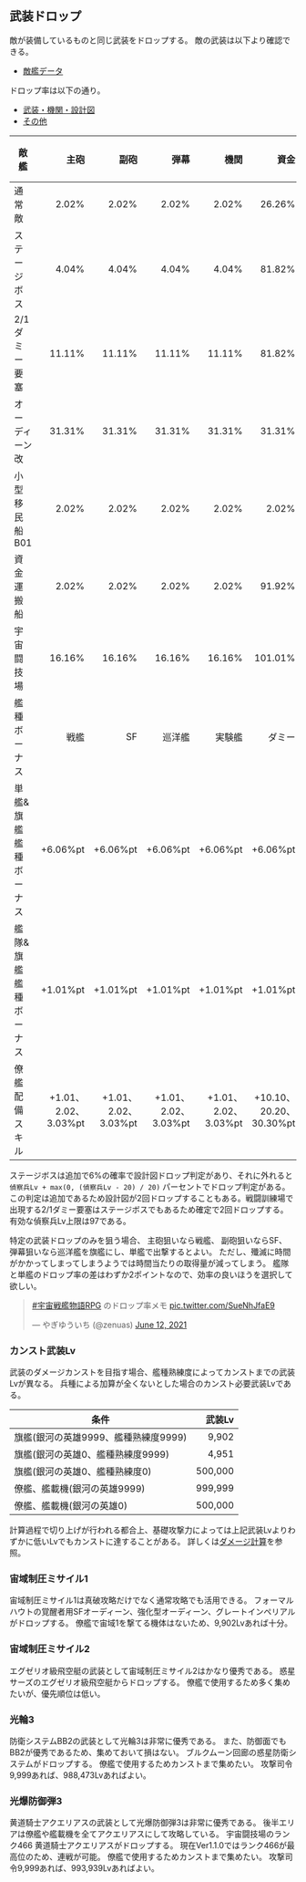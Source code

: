 ## 武装ドロップ

敵が装備しているものと同じ武装をドロップする。
敵の武装は以下より確認できる。

* [敵艦データ](https://docs.google.com/spreadsheets/d/1VJwT5TLADusvgFh__hNiPMehEG7NptADB-4GO-5hSI4/edit?usp=sharing)

ドロップ率は以下の通り。

<ul class="commands">
	<li class="buttons"><a href="javascript:weapon_toggle()" class="box">武装・機関・設計図</a></li>
	<li class="buttons"><a href="javascript:other_toggle()"  class="box">その他</a></li>
</ul>

| 敵艦                  |                 主砲 |                 副砲 |                 弾幕 |                 機関 |                    資金 |              救出ポッド |  設計図 |     装甲回復ドローン |           装甲シール | エネルギーパック |                 弾薬 |
|-----------------------|---------------------:|---------------------:|---------------------:|---------------------:|------------------------:|------------------------:|--------:|---------------------:|---------------------:|-----------------:|---------------------:|
| 通常敵                |                2.02% |                2.02% |                2.02% |                2.02% |                  26.26% |                  26.26% |   2.02% |                3.03% |                2.02% |            5.05% |                5.05% |
| ステージボス          |                4.04% |                4.04% |                4.04% |                4.04% |                  81.82% |                  81.82% |   4.04% |               11.11% |                4.04% |           21.21% |               21.21% |
| 2/1ダミー要塞         |               11.11% |               11.11% |               11.11% |               11.11% |                  81.82% |                  81.82% | 101.01% |               11.11% |                4.04% |           21.21% |               21.21% |
| オーディーン改        |               31.31% |               31.31% |               31.31% |               31.31% |                  31.31% |                  31.31% |  31.31% |               31.31% |               31.31% |           31.31% |               31.31% |
| 小型移民船B01         |                2.02% |                2.02% |                2.02% |                2.02% |                   2.02% |                  91.92% |   2.02% |                4.04% |                2.02% |            4.04% |                4.04% |
| 資金運搬船            |                2.02% |                2.02% |                2.02% |                2.02% |                  91.92% |                   4.04% |   2.02% |                4.04% |                2.02% |            4.04% |                4.04% |
| 宇宙闘技場            |               16.16% |               16.16% |               16.16% |               16.16% |                 101.01% |                 101.01% |  16.16% |                2.02% |                2.02% |            2.02% |                2.02% |
| 艦種ボーナス          |                 戦艦 |                   SF |               巡洋艦 |               実験艦 |                  ダミー |                  移民船 |         |               病院船 |               小型艇 |                  |               輸送船 |
| 単艦&旗艦艦種ボーナス |             +6.06%pt |             +6.06%pt |             +6.06%pt |             +6.06%pt |                +6.06%pt |                +6.06%pt |         |             +6.06%pt |             +6.06%pt |                  |             +6.06%pt |
| 艦隊&旗艦艦種ボーナス |             +1.01%pt |             +1.01%pt |             +1.01%pt |             +1.01%pt |                +1.01%pt |                +1.01%pt |         |             +1.01%pt |             +1.01%pt |                  |             +1.01%pt |
| 僚艦配備スキル        | +1.01、2.02、3.03%pt | +1.01、2.02、3.03%pt | +1.01、2.02、3.03%pt | +1.01、2.02、3.03%pt | +10.10、20.20、30.30%pt | +10.10、20.20、30.30%pt |         | +1.01、2.02、3.03%pt | +1.01、2.02、3.03%pt |                  | +1.01、2.02、3.03%pt |

ステージボスは追加で6%の確率で設計図ドロップ判定があり、それに外れると `偵察兵Lv + max(0, (偵察兵Lv - 20) / 20)` パーセントでドロップ判定がある。
この判定は追加であるため設計図が2回ドロップすることもある。戦闘訓練場で出現する2/1ダミー要塞はステージボスでもあるため確定で2回ドロップする。
有効な偵察兵Lv上限は97である。

特定の武装ドロップのみを狙う場合、
主砲狙いなら戦艦、
副砲狙いならSF、
弾幕狙いなら巡洋艦を旗艦にし、単艦で出撃するとよい。
ただし、殲滅に時間がかかってしまってしまうようでは時間当たりの取得量が減ってしまう。
艦隊と単艦のドロップ率の差はわずか2ポイントなので、効率の良いほうを選択して欲しい。

<blockquote class="twitter-tweet"><p lang="ja" dir="ltr"><a href="https://twitter.com/hashtag/%E5%AE%87%E5%AE%99%E6%88%A6%E8%89%A6%E7%89%A9%E8%AA%9ERPG?src=hash&amp;ref_src=twsrc%5Etfw">#宇宙戦艦物語RPG</a> のドロップ率メモ <a href="https://t.co/SueNhJfaE9">pic.twitter.com/SueNhJfaE9</a></p>&mdash; やぎゆういち (@zenuas) <a href="https://twitter.com/zenuas/status/1403690220298465281?ref_src=twsrc%5Etfw">June 12, 2021</a></blockquote> <script async src="https://platform.twitter.com/widgets.js" charset="utf-8"></script>


### カンスト武装Lv
武装のダメージカンストを目指す場合、艦種熟練度によってカンストまでの武装Lvが異なる。
兵種による加算が全くないとした場合のカンスト必要武装Lvである。

| 条件                                 |  武装Lv |
|--------------------------------------|--------:|
| 旗艦(銀河の英雄9999、艦種熟練度9999) |   9,902 |
| 旗艦(銀河の英雄0、艦種熟練度9999)    |   4,951 |
| 旗艦(銀河の英雄0、艦種熟練度0)       | 500,000 |
| 僚艦、艦載機(銀河の英雄9999)         | 999,999 |
| 僚艦、艦載機(銀河の英雄0)            | 500,000 |

計算過程で切り上げが行われる都合上、基礎攻撃力によっては上記武装Lvよりわずかに低いLvでもカンストに達することがある。
詳しくは[ダメージ計算](ダメージ計算.md)を参照。

### 宙域制圧ミサイル1
宙域制圧ミサイル1は真破攻略だけでなく通常攻略でも活用できる。
フォーマルハウトの覚醒者用SFオーディーン、強化型オーディーン、グレートインペリアルがドロップする。
僚艦で宙域1を撃てる機体はないため、9,902Lvあれば十分。

### 宙域制圧ミサイル2
エグゼリオ級飛空艇の武装として宙域制圧ミサイル2はかなり優秀である。
惑星サーズのエグゼリオ級飛空艇からドロップする。
僚艦で使用するため多く集めたいが、優先順位は低い。

### 光輪3
防衛システムBB2の武装として光輪3は非常に優秀である。
また、防御面でもBB2が優秀であるため、集めておいて損はない。
ブルクムーン回廊の惑星防衛システムがドロップする。
僚艦で使用するためカンストまで集めたい。
攻撃司令9,999あれば、988,473Lvあればよい。

### 光爆防御弾3
黄道騎士アクエリアスの武装として光爆防御弾3は非常に優秀である。
後半エリアは僚艦や艦載機を全てアクエリアスにして攻略している。
宇宙闘技場のランク466 黄道騎士アクエリアスがドロップする。
現在Ver1.1.0ではランク466が最高位のため、連戦が可能。
僚艦で使用するためカンストまで集めたい。
攻撃司令9,999あれば、993,939Lvあればよい。

<script type="module">
import * as Table from "./assets/table.js";

const weapon  = [2, 3, 4, 5, 8];
const other   = [6, 7, 9, 10, 11, 12];
const table   = document.querySelector("table");

Table.col_visible(table, true,  weapon);
Table.col_visible(table, false, other);

let weapon_toggle_value = true;
let other_toggle_value  = false;

window.weapon_toggle = () => Table.col_visible(table, weapon_toggle_value = !weapon_toggle_value, weapon);
window.other_toggle  = () => Table.col_visible(table, other_toggle_value  = !other_toggle_value,  other);
</script>
